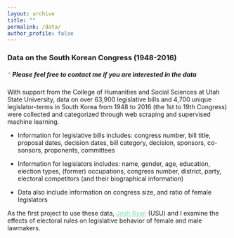 ```yaml
---
layout: archive
title: ""
permalink: /data/
author_profile: false
---
```


### Data on the South Korean Congress (1948-2016)

##### <dl><a style="color: #82E0AA">*</a> Please feel free to contact me if you are interested in the data</dl>  

With support from the College of Humanities and Social Sciences at Utah State University, data on over 63,900 legislative bills and 4,700 unique legislator-terms in South Korea from 1948 to 2016 (the 1st to 19th Congress) were collected and categorized through web scraping and supervised machine learning.

- Information for legislative bills includes: congress number, bill title, proposal dates, decision dates, bill category, decision, sponsors, co-sonsors, proponents, committees

- Information for legislators includes: name, gender, age, education, election types, (former) occupations, congress number, district, party, electoral competitors (and their biographical information)

- Data also include information on congress size, and ratio of female legislators
<dl>
As the first project to use these data, <a href="https://joshmryan.github.io" style="color: #82E0AA">Josh Ryan</a> (USU) and I examine the effects of electoral rules on legislative behavior of female and male lawmakers.
</dl>
